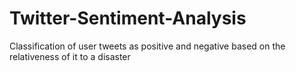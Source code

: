 # Twitter-Sentiment-Analysis
Classification of user tweets as positive and negative based on the relativeness  of it to a disaster

